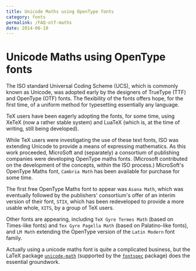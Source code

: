 ```yaml
---
title: Unicode Maths using OpenType fonts
category: fonts
permalink: /FAQ-otf-maths
date: 2014-06-10
---
```


# Unicode Maths using OpenType fonts

The ISO standard Universal Coding Scheme (UCS), which is
commonly known as Unicode, was adopted early by the designers of
TrueType (TTF) and OpenType (OTF) fonts.  The
flexibility of the fonts offers hope, for the first time, of a uniform
method for typesetting essentially any language.

TeX users have been eagerly adopting the fonts, for some time,
using XeTeX (now a rather stable system) and LuaTeX (which is,
at the time of writing, still being developed).

While TeX users were investigating the use of these text fonts,
ISO was extending Unicode to provide a means of expressing
mathematics.  As this work proceeded, MicroSoft and (separately) a
consortium of publishing companies were developing OpenType maths
fonts.  (Microsoft contributed on the development of the concepts,
within the ISO process.)  MicroSoft's OpenType Maths font,
`Cambria Math` has been available for purchase for some time.

The first free OpenType Maths font to appear was 
`Asana Math`, which was eventually followed by
the publishers' consortium's offer of an interim version
of their font, `STIX`, which has been
redeveloped to provide a more usable whole, `XITS`, by a group
of TeX users.

Other fonts are appearing, including 
`TeX Gyre Termes Math` (based on Times-like fonts) and
`Tex Gyre Pagella Math` (based on Palatino-like fonts),
and `LM Math` extending the OpenType version of the
`Latin Modern` font family.

Actually using a unicode maths font is quite a complicated business,
but the LaTeX package [`unicode-math`](https://ctan.org/pkg/unicode-math) (supported
by the [`fontspec`](https://ctan.org/pkg/fontspec) package) does the essential groundwork.

